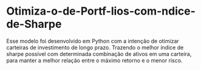 # Otimiza-o-de-Portf-lios-com-ndice-de-Sharpe
Esse modelo foi desenvolvido em Python com a intenção de otimizar carteiras de investimento de longo prazo. Trazendo o melhor índice de sharpe possível com determinada combinação de ativos em uma carteira, para manter a melhor relação entre o máximo retorno e o menor risco.

